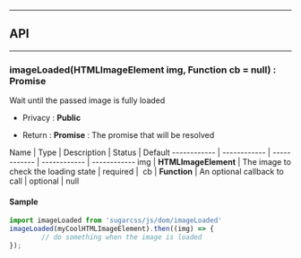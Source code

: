 


-----------------------------
## API
-----------------------------

### imageLoaded(HTMLImageElement img, Function cb = null) : Promise
Wait until the passed image is fully loaded

- Privacy : **Public**

- Return : **Promise** : The promise that will be resolved

Name | Type | Description | Status | Default
------------ | ------------ | ------------ | ------------ | ------------
img | **HTMLImageElement** | The image to check the loading state | required | 
cb | **Function** | An optional callback to call | optional | null


#### Sample
```js
import imageLoaded from 'sugarcss/js/dom/imageLoaded'
imageLoaded(myCoolHTMLImageElement).then((img) => {
		// do something when the image is loaded
});

```


